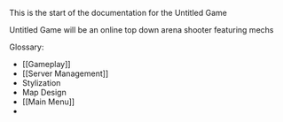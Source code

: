 This is the start of the documentation for the Untitled Game

Untitled Game will be an online top down arena shooter featuring mechs 

Glossary:
-  [[Gameplay]]
-  [[Server Management]]
-  Stylization
-  Map Design
-  [[Main Menu]]
-  